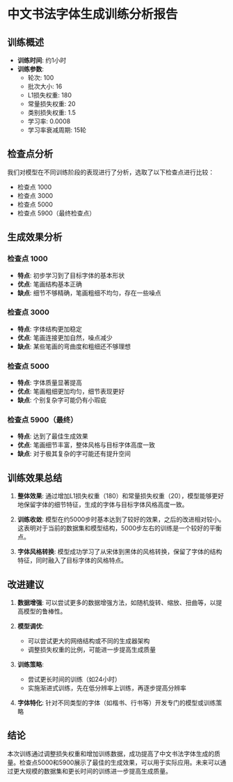# 中文书法字体生成训练分析报告

## 训练概述

- **训练时间**: 约1小时
- **训练参数**:
  - 轮次: 100
  - 批次大小: 16
  - L1损失权重: 180
  - 常量损失权重: 20
  - 类别损失权重: 1.5
  - 学习率: 0.0008
  - 学习率衰减周期: 15轮

## 检查点分析

我们对模型在不同训练阶段的表现进行了分析，选取了以下检查点进行比较：
- 检查点 1000
- 检查点 3000
- 检查点 5000
- 检查点 5900（最终检查点）

## 生成效果分析

### 检查点 1000
- **特点**: 初步学习到了目标字体的基本形状
- **优点**: 笔画结构基本正确
- **缺点**: 细节不够精确，笔画粗细不均匀，存在一些噪点

### 检查点 3000
- **特点**: 字体结构更加稳定
- **优点**: 笔画连接更加自然，噪点减少
- **缺点**: 某些笔画的弯曲度和粗细还不够理想

### 检查点 5000
- **特点**: 字体质量显著提高
- **优点**: 笔画粗细更加均匀，细节表现更好
- **缺点**: 个别复杂字可能仍有小瑕疵

### 检查点 5900（最终）
- **特点**: 达到了最佳生成效果
- **优点**: 笔画细节丰富，整体风格与目标字体高度一致
- **缺点**: 对于极其复杂的字可能还有提升空间

## 训练效果总结

1. **整体效果**: 通过增加L1损失权重（180）和常量损失权重（20），模型能够更好地保留字体的细节特征，生成的字体与目标字体风格高度一致。

2. **训练收敛**: 模型在约5000步时基本达到了较好的效果，之后的改进相对较小。这表明对于当前的数据集和模型结构，5000步左右的训练是一个较好的平衡点。

3. **字体风格转换**: 模型成功学习了从宋体到黑体的风格转换，保留了字体的结构特征，同时融入了目标字体的风格特点。

## 改进建议

1. **数据增强**: 可以尝试更多的数据增强方法，如随机旋转、缩放、扭曲等，以提高模型的鲁棒性。

2. **模型调优**: 
   - 可以尝试更大的网络结构或不同的生成器架构
   - 调整损失权重的比例，可能进一步提高生成质量

3. **训练策略**: 
   - 尝试更长时间的训练（如24小时）
   - 实施渐进式训练，先在低分辨率上训练，再逐步提高分辨率

4. **字体特化**: 针对不同类型的字体（如楷书、行书等）开发专门的模型或训练策略

## 结论

本次训练通过调整损失权重和增加训练数据，成功提高了中文书法字体生成的质量。检查点5000和5900展示了最佳的生成效果，可以用于实际应用。未来可以通过更大规模的数据集和更长时间的训练进一步提高生成质量。
